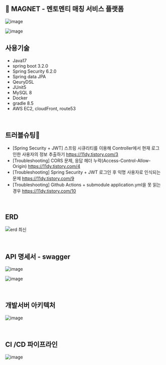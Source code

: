## 🧲 MAGNET - 멘토멘티 매칭 서비스 플랫폼
![image](https://github.com/project-magnet/magnet/assets/96255906/1f5b0f80-23be-49e0-81bf-2445318744ee)


![image](https://github.com/project-magnet/magnet/assets/96255906/b6eeb9c2-683b-4a73-832b-2afefe9685ab)

## 사용기술
- Java17
- spring boot 3.2.0
- Spring Security 6.2.0
- Spring data JPA
- QeuryDSL
- JUnit5
- MySQL 8
- Docker
- gradle 8.5
- AWS EC2, cloudFront, route53

<br/>

## 트러블슈팅🚨
- [Spring Security + JWT] 스프링 시큐리티를 이용해 Controller에서 현재 로그인한 사용자의 정보 추출하기 https://11dy.tistory.com/3
- [Troubleshooting] CORS 문제, 응답 헤더 누락(Access-Control-Allow-Origin) https://11dy.tistory.com/4
- [Troubleshooting] Spring Security + JWT 로그인 후 익명 사용자로 인식되는 문제 https://11dy.tistory.com/9
- [Troubleshooting] Github Actions + submodule application.yml을 못 읽는 경우 https://11dy.tistory.com/10

<br/>

## ERD
![erd 최신](https://github.com/11dy/magnet-BE/assets/96255906/cb78fc60-c21c-476b-af37-8b8e85b58d67)

<br/>

## API 명세서 - swagger
![image](https://github.com/project-magnet/magnet/assets/96255906/92048642-5730-43ac-8bfd-13b7f99d7430)

![image](https://github.com/project-magnet/magnet/assets/96255906/a94f4973-dd50-4c27-9b4e-507a096782ed)

<br/>

## 개발서버 아키텍처
![image](https://github.com/project-magnet/magnet/assets/96255906/71cb921c-ac19-402c-96c2-552c4c6aaffe)

<br/>

## CI /CD 파이프라인 
![image](https://github.com/project-magnet/magnet/assets/96255906/39343e04-6331-4500-8592-ac45c9e06148)



